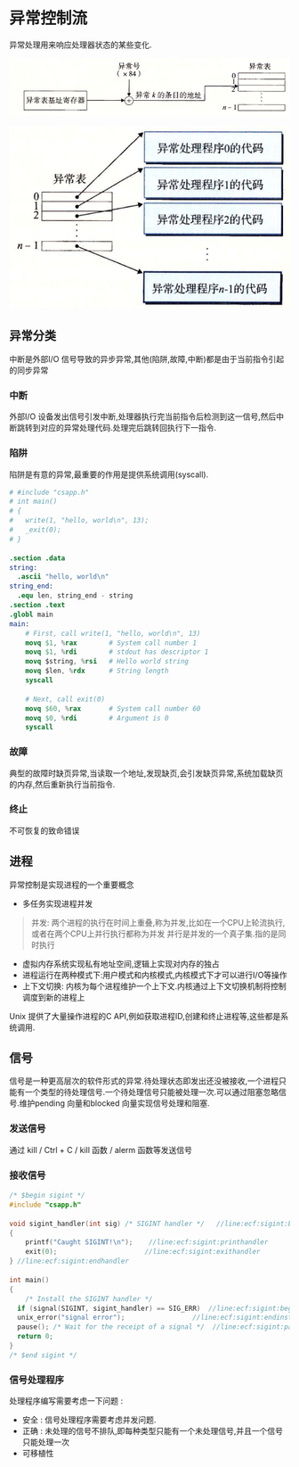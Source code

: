 # 异常控制流

异常处理用来响应处理器状态的某些变化.

![处理异常过程](./img/8.01.png)

![异常跳转表](./img/8.02.png)

## 异常分类

中断是外部I/O 信号导致的异步异常,其他(陷阱,故障,中断)都是由于当前指令引起的同步异常

### 中断

外部I/O 设备发出信号引发中断,处理器执行完当前指令后检测到这一信号,然后中断跳转到对应的异常处理代码.处理完后跳转回执行下一指令.

### 陷阱

陷阱是有意的异常,最重要的作用是提供系统调用(syscall).

```s
# #include "csapp.h"
# int main()
# {
#   write(1, "hello, world\n", 13);
#   _exit(0);
# }

.section .data
string:
  .ascii "hello, world\n"
string_end:
  .equ len, string_end - string
.section .text
.globl main
main:
    # First, call write(1, "hello, world\n", 13)
    movq $1, %rax        # System call number 1
    movq $1, %rdi        # stdout has descriptor 1
    movq $string, %rsi   # Hello world string
    movq $len, %rdx      # String length
    syscall

    # Next, call exit(0)
    movq $60, %rax       # System call number 60
    movq $0, %rdi        # Argument is 0
    syscall
```

### 故障

典型的故障时缺页异常,当读取一个地址,发现缺页,会引发缺页异常,系统加载缺页的内存,然后重新执行当前指令.

### 终止

不可恢复的致命错误

## 进程

异常控制是实现进程的一个重要概念

* 多任务实现进程并发
> 并发: 两个进程的执行在时间上重叠,称为并发,比如在一个CPU上轮流执行,或者在两个CPU上并行执行都称为并发
> 并行是并发的一个真子集.指的是同时执行
* 虚拟内存系统实现私有地址空间,逻辑上实现对内存的独占
* 进程运行在两种模式下:用户模式和内核模式,内核模式下才可以进行I/O等操作
* 上下文切换: 内核为每个进程维护一个上下文.内核通过上下文切换机制将控制调度到新的进程上

Unix 提供了大量操作进程的C API,例如获取进程ID,创建和终止进程等,这些都是系统调用.

## 信号

信号是一种更高层次的软件形式的异常.待处理状态即发出还没被接收,一个进程只能有一个类型的待处理信号.一个待处理信号只能被处理一次.可以通过阻塞忽略信号.维护pending 向量和blocked 向量实现信号处理和阻塞.

### 发送信号

通过 kill / Ctrl + C / kill 函数 / alerm 函数等发送信号

### 接收信号

```c
/* $begin sigint */
#include "csapp.h"

void sigint_handler(int sig) /* SIGINT handler */   //line:ecf:sigint:beginhandler
{
    printf("Caught SIGINT!\n");    //line:ecf:sigint:printhandler
    exit(0);                      //line:ecf:sigint:exithandler
} //line:ecf:sigint:endhandler

int main()
{
    /* Install the SIGINT handler */
  if (signal(SIGINT, sigint_handler) == SIG_ERR)  //line:ecf:sigint:begininstall
  unix_error("signal error");                 //line:ecf:sigint:endinstall
  pause(); /* Wait for the receipt of a signal */  //line:ecf:sigint:pause
  return 0;
}
/* $end sigint */
```

### 信号处理程序

处理程序编写需要考虑一下问题 :

* 安全 : 信号处理程序需要考虑并发问题.
* 正确 : 未处理的信号不排队,即每种类型只能有一个未处理信号,并且一个信号只能处理一次
* 可移植性